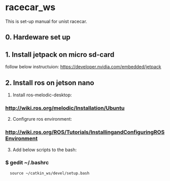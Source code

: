 # racecar_ws
This is set-up manual for unist racecar.  

## 0. Hardeware set up


## 1. Install jetpack on micro sd-card
follow below instructuion:
https://developer.nvidia.com/embedded/jetpack

## 2. Install ros on jetson nano
  1) Install ros-melodic-desktop:
### http://wiki.ros.org/melodic/Installation/Ubuntu

  2) Configrure ros environment:  
### http://wiki.ros.org/ROS/Tutorials/InstallingandConfiguringROSEnvironment

  3) Add below scripts to the bash:
### $ gedit ~/.bashrc
      source ~/catkin_ws/devel/setup.bash
      
      
